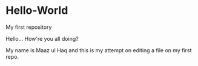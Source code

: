 # Hello-World
My first repository

Hello...
How're you all doing?

My name is Maaz ul Haq and this is my attempt on editing a file on my first repo.
